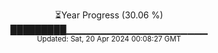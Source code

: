 <p align="center">
⏳Year Progress (30.06 %)<br>
█████████▁▁▁▁▁▁▁▁▁▁▁▁▁▁▁▁▁▁▁▁▁ <br>
<sub>Updated: Sat, 20 Apr 2024 00:08:27 GMT</sub>
</p>

